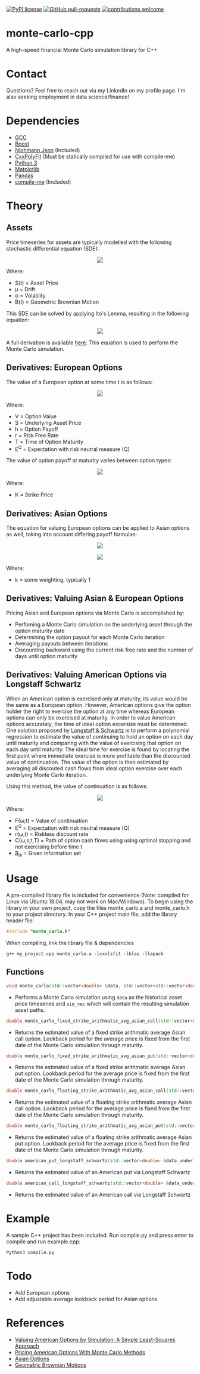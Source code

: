 [![PyPI license](https://img.shields.io/pypi/l/ansicolortags.svg)](https://pypi.python.org/pypi/ansicolortags/) [![GitHub pull-requests](https://img.shields.io/github/issues-pr/Naereen/StrapDown.js.svg)](https://GitHub.com/Naereen/StrapDown.js/pull/) [![contributions welcome](https://img.shields.io/badge/contributions-welcome-brightgreen.svg?style=flat)](https://github.com/dwyl/esta/issues) 

# monte-carlo-cpp
A high-speed financial Monte Carlo simulation library for C++

# Contact
Questions? Feel free to reach out via my LinkedIn on my profile page. I'm also seeking employment in data science/finance!

# Dependencies

* [GCC](https://gcc.gnu.org/)
* [Boost](https://www.boost.org/)
* [Nlohmann Json](https://github.com/nlohmann/json) (Included)
* [CxxPolyFit](https://github.com/LLNL/CxxPolyFit) (Must be statically compiled for use with compile-me)
* [Python 3](https://www.python.org/)
* [Matplotlib](https://github.com/matplotlib/matplotlib)
* [Pandas](https://github.com/pandas-dev/pandas)
* [compile-me](https://github.com/cnaimo/compile-me) (Included)

# Theory
## Assets
Price timeseries for assets are typically modelled with the following stochastic differential equation (SDE):

<p align="center">
  <img src="https://latex.codecogs.com/gif.latex?\LARGE&space;dS(t)&space;=&space;\mu&space;S(t)dt&space;&plus;&space;\sigma&space;S(t)B(t)">
</p>

Where:
- S(t) = Asset Price
- μ = Drift
- σ = Volatility
- B(t) = Geometric Brownian Motion

This SDE can be solved by applying Ito's Lemma, resulting in the following equation:

<p align="center">
  <img src="https://latex.codecogs.com/gif.latex?\LARGE&space;S(t)&space;=&space;S(0)e^{(\mu&space;-&space;\frac{1}{2}\sigma&space;^{2})t&space;&plus;&space;\sigma&space;B(t)}">
</p>

A full derivation is available [here](https://www.quantstart.com/articles/Geometric-Brownian-Motion/). This equation is used to perform the Monte Carlo simulation.

## Derivatives: European Options

The value of a European option at some time t is as follows:

<p align="center">
  <img src="https://latex.codecogs.com/gif.latex?\LARGE&space;V(S(t),t)&space;=&space;\mathbb{E}^{Q}\left&space;[&space;h(S(T),T))exp\left&space;(-&space;\int_{t}^{T}r(s)ds\right&space;)&space;\right&space;]">
</p>

Where:
- V = Option Value
- S = Underlying Asset Price
- h = Option Payoff
- r = Risk Free Rate
- T = Time of Option Maturity
- E<sup>Q</sup> = Expectation with risk neutral measure (Q)

The value of option payoff at maturity varies between option types:

<p align="center">
  <img src="https://latex.codecogs.com/gif.latex?\LARGE&space;h(S(T),T)&space;=&space;\left\{\begin{matrix}&space;max\left&space;[&space;S(T)-K,0&space;\right&space;],&space;&&space;for\,call\,option&space;\\&space;max\left&space;[&space;K-S(T),0&space;\right&space;],&space;&&space;for\,put\,option&space;\end{matrix}\right.">
</p>

Where:
- K = Strike Price

## Derivatives: Asian Options

The equation for valuing European options can be applied to Asian options as well, taking into account differing payoff formulae:

<p align="center">
  <img src="/equation_gifs/Asian_Options_Equation.gif?raw=true">
</p>

<p align="center">
  <img src="/equation_gifs/Asian_Option_Payout.gif?raw=true">
</p>

Where:
- k = some weighting, typically 1

## Derivatives: Valuing Asian & European Options

Pricing Asian and European options via Monte Carlo is accomplished by:
- Perfoming a Monte Carlo simulation on the underlying asset through the option maturity date
- Determining the option payout for each Monte Carlo iteration
- Averaging payouts between iterations
- Discounting backward using the current risk free rate and the number of days until option maturity

## Derivatives: Valuing American Options via Longstaff Schwartz

When an American option is exercised only at maturity, its value would be the same as a European option. However, American options give the option holder the right to exercise the option at any time whereas European options can only be exercised at maturity. In order to value American options accurately, the time of ideal option excersize must be determined. One solution proposed by [Longstaff & Schwartz](https://people.math.ethz.ch/~hjfurrer/teaching/LongstaffSchwartzAmericanOptionsLeastSquareMonteCarlo.pdf) is to perform a polynomial regression to estimate the value of continuing to hold an option on each day until maturity and comparing with the value of exercising that option on each day until maturity. The ideal time for exercise is found by locating the first point where immediate exercise is more profitable than the discounted value of continuation. The value of the option is then estimated by averaging all discouted cash flows from ideal option exercise over each underlying Monte Carlo iteration.

Using this method, the value of continuation is as follows:
<p align="center">
  <img src="https://latex.codecogs.com/gif.latex?\LARGE&space;F(\omega&space;;t_{_k})&space;=&space;\mathbb{E}^{Q}\left&space;[&space;\sum_{j=k&plus;1}^{K}&space;exp\left&space;(-&space;\int_{t_{k}}^{t_{j}}r(\omega,s)ds&space;\right)C(\omega&space;,t_{j};t_{k},T)|\mathfrak{F}_{\textup{tk}}\right&space;]">
</p>

Where:
- F(ω;t) = Value of continuation
- E<sup>Q</sup> = Expectation with risk neutral measure (Q)
- r(ω,t) = Riskless discount rate
- C(ω,s;t,T) = Path of option cash flows using using optimal stopping and not exercising before time t
- 𝕱<sub>tk</sub> = Given information set

# Usage

A pre-compiled library file is included for convenience (Note: compiled for Linux via Ubuntu 18.04, may not work on Mac/Windows). To begin using the library in your own project, copy the files monte_carlo.a and monte_carlo.h to your project directory. In your C++ project main file, add the library header file:

```c++
#include "monte_carlo.h"
```
When compiling, link the library file & dependencies
```
g++ my_project.cpp monte_carlo.a -lcxxlsfit -lblas -llapack
```

## Functions

```c++
void monte_carlo(std::vector<double> &data, std::vector<std::vector<double> > &sim_vec, int sim_len, const int iterations)
```
- Performs a Monte Carlo simulation using ```data``` as the historical asset price timeseries and ```sim_vec``` which will contain the resulting simulation asset paths.


```c++
double monte_carlo_fixed_strike_arithmatic_avg_asian_call(std::vector<double> &data_underlying, const double strike, const double risk_free_rate, const int days_to_exp, const int iterations=100000)
```
- Returns the estimated value of a fixed strike arithmatic average Asian call option. Lookback period for the average price is fixed from the first date of the Monte Carlo simulation through maturity.

```c++
double monte_carlo_fixed_strike_arithmatic_avg_asian_put(std::vector<double> &data_underlying, const double strike, const double risk_free_rate, const int days_to_exp, const int iterations=100000)
```
- Returns the estimated value of a fixed strike arithmatic average Asian put option. Lookback period for the average price is fixed from the first date of the Monte Carlo simulation through maturity.


```c++
double monte_carlo_floating_strike_arithmatic_avg_asian_call(std::vector<double> &data_underlying, const double strike, const double risk_free_rate, const int days_to_exp, const int iterations=100000)
```
- Returns the estimated value of a floating strike arithmatic average Asian call option. Lookback period for the average price is fixed from the first date of the Monte Carlo simulation through maturity.


```c++
double monte_carlo_floating_strike_arithmatic_avg_asian_put(std::vector<double> &data_underlying, const double strike, const double risk_free_rate, const int days_to_exp, const int iterations=100000)
```
- Returns the estimated value of a floating strike arithmatic average Asian put option. Lookback period for the average price is fixed from the first date of the Monte Carlo simulation through maturity.

```c++
double american_put_longstaff_schwartz(std::vector<double> &data_underlying, const double strike, const double risk_free_rate, const int days_to_exp, const int iterations=100000)
```
- Returns the estimated value of an American put via Longstaff Schwartz

```c++
double american_call_longstaff_schwartz(std::vector<double> &data_underlying, const double strike, const double risk_free_rate, const int days_to_exp, const int iterations=100000)
```
- Returns the estimated value of an American call via Longstaff Schwartz


# Example
A sample C++ project has been included. Run compile.py and press enter to compile and run example.cpp:

```
Python3 compile.py
```

# Todo
- Add European options
- Add adjustable average lookback period for Asian options


# References
- [Valuing American Options by Simulation: A Simple Least-Squares Approach](https://people.math.ethz.ch/~hjfurrer/teaching/LongstaffSchwartzAmericanOptionsLeastSquareMonteCarlo.pdf)
- [Pricing American Options With Monte Carlo Methods](https://www.maths.ox.ac.uk/system/files/attachments/TT18_dissertation_1000246.pdf)
- [Asian Options](https://en.wikipedia.org/wiki/Asian_option)
- [Geometric Brownian Motions](https://www.quantstart.com/articles/Geometric-Brownian-Motion/)

